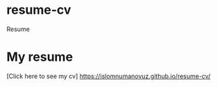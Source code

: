 # resume-cv
Resume
# My resume
[Click here to see my cv] https://islomnumanovuz.github.io/resume-cv/
